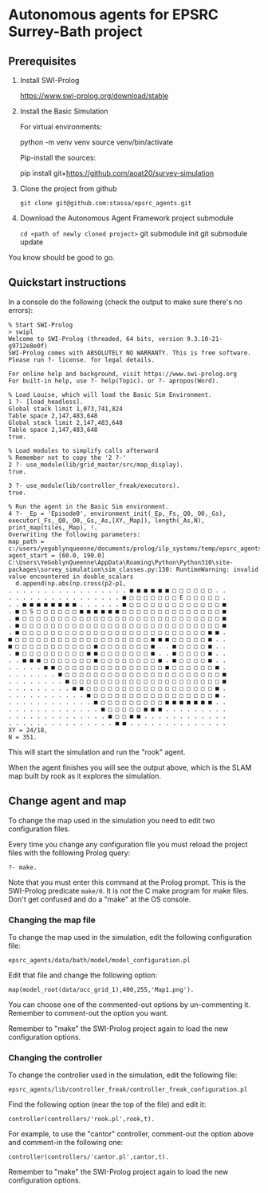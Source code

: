 ﻿Autonomous agents for EPSRC Surrey-Bath project
===============================================

Prerequisites
-------------

1. Install SWI-Prolog

   https://www.swi-prolog.org/download/stable

2. Install the Basic Simulation

   For virtual environments:

   python -m venv venv
   source venv/bin/activate

   Pip-install the sources:

   pip install git+https://github.com/aoat20/survey-simulation

3. Clone the project from github

   `git clone git@github.com:stassa/epsrc_agents.git`

4. Download the Autonomous Agent Framework project submodule

   `cd <path of newly cloned project>`
   git submodule init
   git submodule update

You know should be good to go.


Quickstart instructions
-----------------------

In a console do the following (check the output to make sure there's no errors):

```
% Start SWI-Prolog
> swipl
Welcome to SWI-Prolog (threaded, 64 bits, version 9.3.10-21-g9712e8e0f)
SWI-Prolog comes with ABSOLUTELY NO WARRANTY. This is free software.
Please run ?- license. for legal details.

For online help and background, visit https://www.swi-prolog.org
For built-in help, use ?- help(Topic). or ?- apropos(Word).

% Load Louise, which will load the Basic Sim Environment.
1 ?- [load_headless].
Global stack limit 1,073,741,824
Table space 2,147,483,648
Global stack limit 2,147,483,648
Table space 2,147,483,648
true.

% Load modules to simplify calls afterward
% Remember not to copy the '2 ?-'
2 ?- use_module(lib/grid_master/src/map_display).
true.

3 ?- use_module(lib/controller_freak/executors).
true.

% Run the agent in the Basic Sim environment.
4 ?- _Ep = 'Episode0', environment_init(_Ep,_Fs,_Q0,_O0,_Gs), executor(_Fs,_Q0,_O0,_Gs,_As,[XY,_Map]), length(_As,N), print_map(tiles,_Map), !.
Overwriting the following parameters:
map_path = c:/users/yegoblynqueenne/documents/prolog/ilp_systems/temp/epsrc_agents/data/bath/model/scripts/python/maps/Map1.png
agent_start = [60.0, 190.0]
C:\Users\YeGoblynQueenne\AppData\Roaming\Python\Python310\site-packages\survey_simulation\sim_classes.py:130: RuntimeWarning: invalid value encountered in double_scalars
  d.append(np.abs(np.cross(p2-p1,
. . . . . . . . . . . . . . . . . ■ ■ ■ ■ ■ ■ □ □ □ □ □ □ . .
. . . . . . . . . . . . . . . . ■ □ □ □ □ □ □ □ E □ □ □ □ □ .
. . ■ ■ ■ ■ ■ ■ ■ ■ . . . . . . ■ □ □ □ □ □ □ □ □ □ □ □ □ □ ■
. ■ □ S □ □ □ □ □ □ ■ ■ ■ ■ ■ ■ □ □ □ □ □ □ □ □ □ □ □ □ □ □ ■
. ■ □ □ □ □ □ □ □ □ □ □ □ □ □ □ □ □ □ □ □ □ □ □ □ □ □ □ □ □ ■
. ■ □ □ □ □ □ □ □ □ □ □ □ □ □ □ □ □ □ □ □ □ □ □ □ □ □ □ □ □ ■
. ■ □ □ □ □ □ □ □ □ □ □ □ □ □ □ □ □ □ □ □ □ □ □ □ □ □ □ ■ ■ .
■ □ □ □ □ □ □ □ □ □ □ □ □ □ □ □ □ □ □ □ ■ ■ ■ □ □ □ □ □ ■ . .
■ □ □ □ □ □ □ □ □ □ □ □ ■ □ □ □ □ □ □ □ ■ . . ■ □ □ □ □ ■ . .
. ■ □ □ □ □ □ □ □ □ □ ■ ■ □ □ □ □ □ □ □ ■ . . ■ □ □ □ □ ■ . .
. . ■ ■ ■ □ □ □ □ □ □ □ ■ □ □ □ □ □ □ □ □ ■ . ■ □ □ □ □ ■ . .
. . . . . ■ ■ □ □ □ □ □ □ □ □ □ □ □ □ □ □ □ ■ □ □ □ □ □ □ ■ .
. . . . . . . ■ □ □ □ □ □ □ □ □ □ □ □ □ □ □ □ □ □ □ □ □ □ □ ■
. . . . . . . . ■ □ □ □ □ □ □ □ □ □ □ □ □ □ □ □ □ □ □ □ □ □ ■
. . . . . . . . . ■ ■ □ □ □ □ □ □ □ □ □ □ □ □ □ □ □ □ □ □ ■ .
. . . . . . . . . . . ■ □ □ □ □ □ □ □ □ □ □ □ □ □ □ □ □ □ ■ .
. . . . . . . . . . . . ■ □ □ □ □ □ □ □ □ □ ■ ■ ■ ■ ■ ■ ■ . .
. . . . . . . . . . . . . ■ □ □ □ □ □ ■ ■ ■ . . . . . . . . .
. . . . . . . . . . . . . . ■ □ □ ■ ■ . . . . . . . . . . . .
. . . . . . . . . . . . . . . ■ ■ . . . . . . . . . . . . . .
XY = 24/18,
N = 351.
```

This will start the simulation and run the "rook" agent.

When the agent finishes you will see the output above, which is the SLAM map
built by rook as it explores the simulation.

Change agent and map
--------------------

To change the map used in the simulation you need to edit two configuration
files.

Every time you change any configuration file you must reload the project files
with the folllowing Prolog query:

```
?- make.
```

Note that you must enter this command at the Prolog prompt. This is the
SWI-Prolog predicate `make/0`. It is _not_ the C make program for make files.
Don't get confused and do a "make" at the OS console.

### Changing the map file

To change the map used in the simulation, edit the following configuration file:


```
epsrc_agents/data/bath/model/model_configuration.pl
```

Edit that file and change the following option:

```
map(model_root(data/occ_grid_1),400,255,'Map1.png').
```

You can choose one of the commented-out options by un-commenting it. Remember to
comment-out the option you want.

Remember to "make" the SWI-Prolog project again to load the new configuration
options.

### Changing the controller

To change the controller used in the simulation, edit the following file:

```
epsrc_agents/lib/controller_freak/controller_freak_configuration.pl
```

Find the following option (near the top of the file) and edit it:

```
controller(controllers/'rook.pl',rook,t).
```

For example, to use the "cantor" controller, comment-out the option above and
comment-in the following one:

```
controller(controllers/'cantor.pl',cantor,t).
```

Remember to "make" the SWI-Prolog project again to load the new configuration
options.
